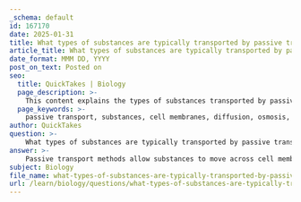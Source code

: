 ```yaml
---
_schema: default
id: 167170
date: 2025-01-31
title: What types of substances are typically transported by passive transport methods?
article_title: What types of substances are typically transported by passive transport methods?
date_format: MMM DD, YYYY
post_on_text: Posted on
seo:
  title: QuickTakes | Biology
  page_description: >-
    This content explains the types of substances transported by passive transport methods, including simple diffusion, facilitated diffusion, and osmosis, covering gases, small lipids, polar molecules, ions, and water.
  page_keywords: >-
    passive transport, substances, cell membranes, diffusion, osmosis, gases, small lipids, polar molecules, ions, concentration gradient, energy, transport methods
author: QuickTakes
question: >-
    What types of substances are typically transported by passive transport methods?
answer: >-
    Passive transport methods allow substances to move across cell membranes without the expenditure of energy, relying instead on the concentration gradient. The types of substances typically transported by passive transport methods include:\n\n1. **Simple Diffusion**:\n   - **Gases**: Oxygen (O₂) and carbon dioxide (CO₂) can diffuse directly through the lipid bilayer due to their small size and nonpolar nature.\n   - **Small Lipids**: Nonpolar molecules like steroid hormones can also pass through the membrane easily.\n   - **Small Polar Molecules**: Some small polar molecules, such as water, can diffuse through the membrane, although they may also utilize specific channels.\n\n2. **Facilitated Diffusion**:\n   - **Ions**: Charged particles such as sodium (Na⁺), potassium (K⁺), calcium (Ca²⁺), and chloride (Cl⁻) require channel proteins to cross the hydrophobic lipid bilayer.\n   - **Polar Molecules**: Larger polar molecules, such as glucose, are transported via carrier proteins that bind to the molecule and facilitate its passage across the membrane.\n\n3. **Osmosis**:\n   - **Water**: The passive movement of water molecules occurs either directly through the lipid bilayer or through specialized water channels called aquaporins.\n\nIn summary, passive transport typically involves the movement of gases, small lipids, small polar molecules, ions, and water, all moving down their concentration gradients without the need for energy input.
subject: Biology
file_name: what-types-of-substances-are-typically-transported-by-passive-transport-methods.md
url: /learn/biology/questions/what-types-of-substances-are-typically-transported-by-passive-transport-methods
---
```


&nbsp;